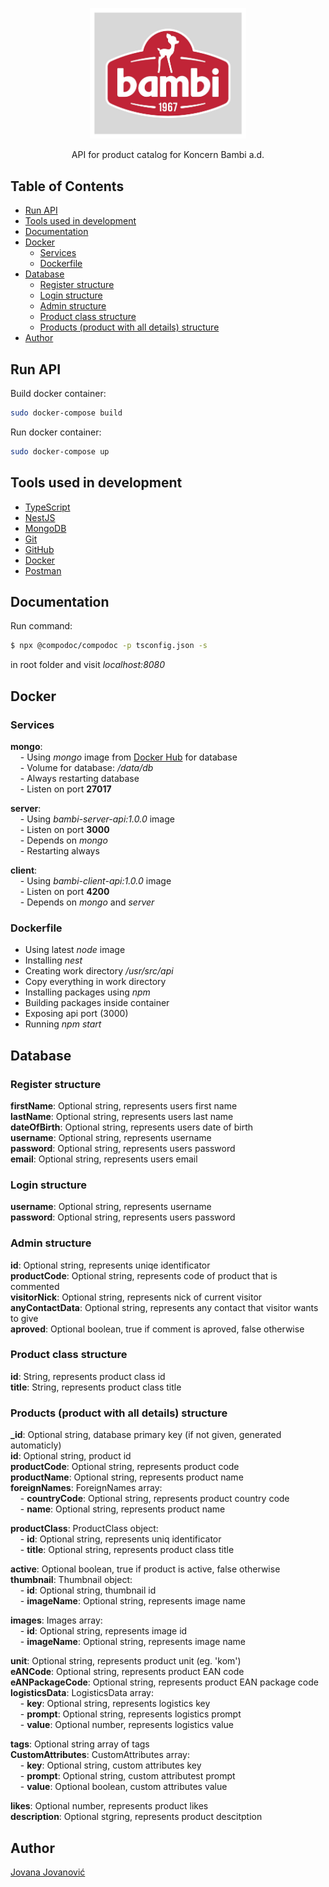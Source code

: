 <p align="center">
  <a href="https://bambi.rs/" target="blank"><img src="bambi.jpg" alt="Bambi Logo" width="250"/></a>
</p>

<p align="center">API for product catalog for Koncern Bambi a.d.</p>

## Table of Contents
- [Run API](#run)
- [Tools used in development](#tools)
- [Documentation](#documentation)
- [Docker](#docker)
  - [Services](#services)
  - [Dockerfile](#dockerfile)
- [Database](#database)
  - [Register structure](#register-structure)
  - [Login structure](#login-structure)
  - [Admin structure](#admin-structure)
  - [Product class structure](#productClass-structure)
  - [Products (product with all details) structure](#products-structure)
- [Author](#author)

## Run API<a name="run"></a>

Build docker container:
```bash
sudo docker-compose build
```

Run docker container:
```bash
sudo docker-compose up
```

## Tools used in development<a name="tools"></a>

- [TypeScript](https://www.typescriptlang.org/)
- [NestJS](https://nestjs.com/)
- [MongoDB](https://www.mongodb.com/)
- [Git](https://git-scm.com/)
- [GitHub](https://github.com/)
- [Docker](https://www.docker.com/)
- [Postman](https://www.postman.com/)


## Documentation<a name="documentation"></a>

Run command:
```bash
$ npx @compodoc/compodoc -p tsconfig.json -s
```
in root folder and visit _localhost:8080_

## Docker<a name="docker"></a>

### Services<a name="services"></a>

**mongo**:<br>
&nbsp;&nbsp;&nbsp;&nbsp;- Using _mongo_ image from [Docker Hub](https://hub.docker.com/) for database<br>
&nbsp;&nbsp;&nbsp;&nbsp;- Volume for database: _/data/db_<br>
&nbsp;&nbsp;&nbsp;&nbsp;- Always restarting database<br>
&nbsp;&nbsp;&nbsp;&nbsp;- Listen on port **27017**

**server**:<br>
&nbsp;&nbsp;&nbsp;&nbsp;- Using _bambi-server-api:1.0.0_ image<br>
&nbsp;&nbsp;&nbsp;&nbsp;- Listen on port **3000**<br>
&nbsp;&nbsp;&nbsp;&nbsp;- Depends on _mongo_<br>
&nbsp;&nbsp;&nbsp;&nbsp;- Restarting always

**client**:<br>
&nbsp;&nbsp;&nbsp;&nbsp;- Using _bambi-client-api:1.0.0_ image<br>
&nbsp;&nbsp;&nbsp;&nbsp;- Listen on port **4200**<br>
&nbsp;&nbsp;&nbsp;&nbsp;- Depends on _mongo_ and _server_


### Dockerfile<a name="dockerfile"></a>

- Using latest _node_ image
- Installing _nest_
- Creating work directory _/usr/src/api_
- Copy everything in work directory
- Installing packages using _npm_
- Building packages inside container
- Exposing api port (3000)
- Running _npm start_

## Database<a name="database"></a>

### Register structure

**firstName**:  Optional string, represents users first name<br>
**lastName**: Optional string, represents users last name<br>
**dateOfBirth**: Optional string, represents users date of birth<br>
**username**: Optional string, represents username<br>
**password**: Optional string, represents users password<br>
**email**: Optional string, represents users email<br>

### Login structure<a name="loigin-structure"></a>

**username**: Optional string, represents username<br>
**password**: Optional string, represents users password<br>

### Admin structure<a name="admin-structure"></a>

**id**:             Optional string, represents uniqe identificator<br>
**productCode**:    Optional string, represents code of product that is commented<br>
**visitorNick**:    Optional string, represents nick of current visitor<br>
**anyContactData**: Optional string, represents any contact that visitor wants to give<br>
**aproved**:        Optional boolean, true if comment is aproved, false otherwise<br>

### Product class structure<a name="productClass-structure"></a>

**id**:    String, represents product class id<br>
**title**: String, represents product class title<br>

### Products (product with all details) structure<a name="products-structure"></a>

**&#95;id**: Optional string, database primary key (if not given, generated automaticly)<br>
**id**: Optional string, product id<br>
**productCode**: Optional string, represents product code<br>
**productName**: Optional string, represents product name<br>
**foreignNames**: ForeignNames array:<br>
&nbsp;&nbsp;&nbsp;&nbsp;- **countryCode**: Optional string, represents product country code<br>
&nbsp;&nbsp;&nbsp;&nbsp;- **name**: Optional string, represents product name<br>

**productClass**: ProductClass object:<br>
&nbsp;&nbsp;&nbsp;&nbsp;- **id**: Optional string, represents uniq identificator<br>
&nbsp;&nbsp;&nbsp;&nbsp;- **title**: Optional string, represents product class title<br>

**active**: Optional boolean, true if product is active, false otherwise<br>
**thumbnail**: Thumbnail object:<br>
&nbsp;&nbsp;&nbsp;&nbsp;- **id**: Optional string, thumbnail id<br>
&nbsp;&nbsp;&nbsp;&nbsp;- **imageName**: Optional string, represents image name<br>

**images**: Images array:<br>
&nbsp;&nbsp;&nbsp;&nbsp;- **id**: Optional string, represents image id<br>
&nbsp;&nbsp;&nbsp;&nbsp;- **imageName**: Optional string, represents image name<br>

**unit**: Optional string, represents product unit (eg. 'kom')<br>
**eANCode**: Optional string, represents product EAN code<br>
**eANPackageCode**: Optional string, represents product EAN package code<br>
**logisticsData**: LogisticsData array:<br>
&nbsp;&nbsp;&nbsp;&nbsp;- **key**: Optional string, represents logistics key<br>
&nbsp;&nbsp;&nbsp;&nbsp;- **prompt**: Optional string, represents logistics prompt<br>
&nbsp;&nbsp;&nbsp;&nbsp;- **value**: Optional number, represents logistics value<br>

**tags**: Optional string array of tags<br>
**CustomAttributes**: CustomAttributes array:<br>
&nbsp;&nbsp;&nbsp;&nbsp;- **key**: Optional string, custom attributes key<br>
&nbsp;&nbsp;&nbsp;&nbsp;- **prompt**: Optional string, custom attributest prompt<br>
&nbsp;&nbsp;&nbsp;&nbsp;- **value**: Optional boolean, custom attributes value<br>

**likes**: Optional number, represents product likes<br>
**description**: Optional stgring, represents product descitption<br>


## Author<a name="author"></a>

[Jovana Jovanović](https://github.com/jjovana314)
